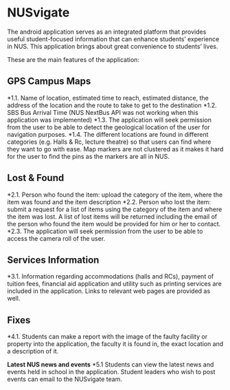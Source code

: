 # NUSvigate
The android application serves as an integrated platform that provides useful student-focused information that can enhance students’ experience in NUS. This application brings about great convenience  to students’ lives.

These are the main features of the application:

## **GPS Campus Maps**

*1.1. Name of location, estimated time to reach, estimated distance, the address of the location and the route to take to get to the destination
*1.2. SBS Bus Arrival Time (NUS NextBus API was not working when this application was    implemented)
*1.3. The application will seek permission from the user to be able to detect the geological location of the user for navigation purposes.
*1.4. The different locations are found in different categories (e.g. Halls & Rc, lecture theatre) so that users can find where they want to go with ease. Map markers are not clustered as it makes it hard for the user to find the pins as the markers are all in NUS.

## **Lost & Found**

*2.1. Person who found the item: upload the category of the item, where the item was found and the item description
*2.2. Person who lost the item: submit a request for a list of items using the category of the item and where the item was lost. A list of lost items will be returned including the email of the person who found the item would be provided for him or her to contact.
*2.3. The application will seek permission from the user to be able to access the camera roll of the user.

## **Services Information**

*3.1. Information regarding accommodations (halls and RCs), payment of tuition fees, financial aid application and utility such as printing services are included in the application. Links to relevant web pages are provided as well.

## **Fixes**

*4.1. Students can make a report with the image of the faulty facility or property into the application, the faculty it is found in, the exact location and a description of it.

**Latest NUS news and events**
*5.1 Students can view the latest news and events held in school in the application. Student leaders who wish to post events can email to the NUSvigate team.

